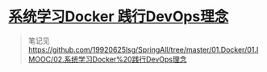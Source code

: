 # [系统学习Docker 践行DevOps理念](https://coding.imooc.com/class/chapter/189.html)

> 笔记见 https://github.com/19920625lsg/SpringAll/tree/master/01.Docker/01.IMOOC/02.系统学习Docker%20践行DevOps理念

